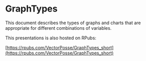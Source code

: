 # GraphTypes

This document describes the types of graphs and charts that are appropriate for different combinations of variables.

This presentations is also hosted on RPubs:

[https://rpubs.com/VectorPosse/GraphTypes_short](https://rpubs.com/VectorPosse/GraphTypes_short)
